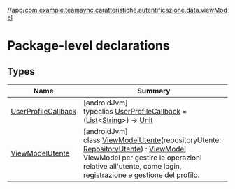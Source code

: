 //[app](../../index.md)/[com.example.teamsync.caratteristiche.autentificazione.data.viewModel](index.md)

# Package-level declarations

## Types

| Name | Summary |
|---|---|
| [UserProfileCallback](-user-profile-callback/index.md) | [androidJvm]<br>typealias [UserProfileCallback](-user-profile-callback/index.md) = ([List](https://kotlinlang.org/api/latest/jvm/stdlib/kotlin.collections/-list/index.html)&lt;[String](https://kotlinlang.org/api/latest/jvm/stdlib/kotlin/-string/index.html)&gt;) -&gt; [Unit](https://kotlinlang.org/api/latest/jvm/stdlib/kotlin/-unit/index.html) |
| [ViewModelUtente](-view-model-utente/index.md) | [androidJvm]<br>class [ViewModelUtente](-view-model-utente/index.md)(repositoryUtente: [RepositoryUtente](../com.example.teamsync.caratteristiche.autentificazione.data.repository/-repository-utente/index.md)) : [ViewModel](https://developer.android.com/reference/kotlin/androidx/lifecycle/ViewModel.html)<br>ViewModel per gestire le operazioni relative all'utente, come login, registrazione e gestione del profilo. |
